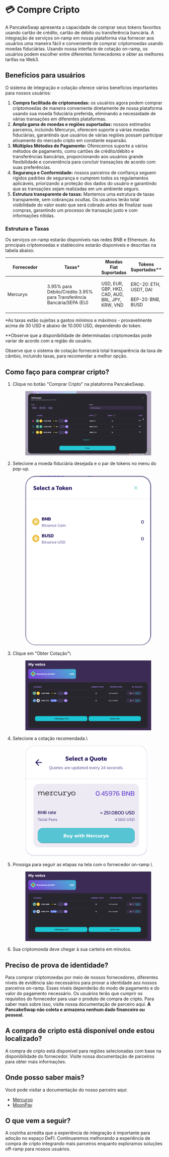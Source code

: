 # 💳 Compre Cripto

A PancakeSwap apresenta a capacidade de comprar seus tokens favoritos usando cartão de crédito, cartão de débito ou transferência bancária. A integração de serviços on-ramp em nossa plataforma visa fornecer aos usuários uma maneira fácil e conveniente de comprar criptomoedas usando moedas fiduciárias. Usando nossa interface de cotação on-ramp, os usuários podem escolher entre diferentes fornecedores e obter as melhores tarifas na Web3.

## Benefícios para usuários&#x20;

O sistema de integração e cotação oferece vários benefícios importantes para nossos usuários:&#x20;

1. **Compra facilitada de criptomoedas:** os usuários agora podem comprar criptomoedas de maneira conveniente diretamente de nossa plataforma usando sua moeda fiduciária preferida, eliminando a necessidade de várias transações em diferentes plataformas.&#x20;
2. **Ampla gama de moedas e regiões suportadas:** nossos estimados parceiros, incluindo Mercuryo, oferecem suporte a várias moedas fiduciárias, garantindo que usuários de várias regiões possam participar ativamente do mercado cripto em constante expansão.&#x20;
3. **Múltiplos Métodos de Pagamento:** Oferecemos suporte a vários métodos de pagamento, como cartões de crédito/débito e transferências bancárias, proporcionando aos usuários grande flexibilidade e conveniência para concluir transações de acordo com suas preferências.&#x20;
4. **Segurança e Conformidade:** nossos parceiros de confiança seguem rígidos padrões de segurança e cumprem todos os regulamentos aplicáveis, priorizando a proteção dos dados do usuário e garantindo que as transações sejam realizadas em um ambiente seguro.&#x20;
5. **Estrutura transparente de taxas:** Mantemos uma estrutura de taxas transparente, sem cobranças ocultas. Os usuários terão total visibilidade do valor exato que será cobrado antes de finalizar suas compras, garantindo um processo de transação justo e com informações nítidas.&#x20;

### Estrutura e Taxas&#x20;

Os serviços on-ramp estarão disponíveis nas redes BNB e Ethereum. As principais criptomoedas e stablecoins estarão disponíveis e descritas na tabela abaixo:

<table><thead><tr><th width="137">Fornecedor</th><th width="203">Taxas*</th><th>Moedas Fiat Suportadas</th><th>Tokens Suportados**</th></tr></thead><tbody><tr><td>Mercuryo</td><td>3.95% para Débito/Crédito 3.95% para Transferência Bancária/SEPA (EU)</td><td>USD, EUR, GBP, HKD, CAD, AUD, BRL, JPY, KRW, VND</td><td><p>ERC-20: ETH, USDT, DAI</p><p></p><p>BEP-20: BNB, BUSD</p></td></tr></tbody></table>



\*As taxas estão sujeitas a gastos mínimos e máximos - provavelmente acima de 30 USD e abaixo de 10.000 USD, dependendo do token.

\*\*Observe que a disponibilidade de determinadas criptomoedas pode variar de acordo com a região do usuário.&#x20;

Observe que o sistema de cotação fornecerá total transparência da taxa de câmbio, incluindo taxas, para recomendar a melhor opção.&#x20;

## Como faço para comprar cripto?&#x20;

1.  Clique no botão "Comprar Cripto" na plataforma PancakeSwap.

    <figure><img src="../.gitbook/assets/image (3).png" alt=""><figcaption></figcaption></figure>
2.  Selecione a moeda fiduciária desejada e o par de tokens no menu do pop-up.\
    &#x20;

    <figure><img src="../.gitbook/assets/image (1) (1) (4).png" alt=""><figcaption></figcaption></figure>
3.  Clique em "Obter Cotação"\


    <figure><img src="../.gitbook/assets/image (5).png" alt=""><figcaption></figcaption></figure>
4.  Selecione a cotação recomendada.\


    <figure><img src="../.gitbook/assets/image (2) (1).png" alt=""><figcaption></figcaption></figure>
5.  Prossiga para seguir as etapas na tela com o fornecedor on-ramp.\


    <figure><img src="../.gitbook/assets/image (4).png" alt=""><figcaption></figcaption></figure>
6. Sua criptomoeda deve chegar à sua carteira em minutos.

## Preciso de prova de identidade?&#x20;

Para comprar criptomoedas por meio de nossos fornecedores, diferentes níveis de evidência são necessários para provar a identidade aos nossos parceiros on-ramp. Esses níveis dependerão do modo de pagamento e do valor do pagamento necessário. Os usuários terão que cumprir os requisitos do fornecedor para usar o produto de compra de cripto. Para saber mais sobre isso, visite nossa documentação de parceiro aqui. **A PancakeSwap não coleta e armazena nenhum dado financeiro ou pessoal.**&#x20;

## A compra de cripto está disponível onde estou localizado?&#x20;

A compra de cripto está disponível para regiões selecionadas com base na disponibilidade do fornecedor. Visite nossa documentação de parceiros para obter mais informações.&#x20;

## Onde posso saber mais?&#x20;

Você pode visitar a documentação do nosso parceiro aqui:

* [Mercuryo](https://help.mercuryo.io/en/articles/6122838-on-and-off-ramps)
* [MoonPay](https://support.moonpay.com/hc/en-gb/sections/360003486437-Buying-Cryptocurrency-)

## O que vem a seguir?

A cozinha acredita que a experiência de integração é importante para adoção no espaço DeFI. Continuaremos melhorando a experiência de compra de cripto integrando mais parceiros enquanto exploramos soluções off-ramp para nossos usuários.
